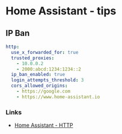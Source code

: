 # Home Assistant - tips
## IP Ban
```yaml
http:
  use_x_forwarded_for: true
  trusted_proxies:
    - 10.0.0.2
    - 2000:abcd:1234:1234::2
  ip_ban_enabled: true
  login_attempts_threshold: 3
  cors_allowed_origins:
    - https://google.com
    - https://www.home-assistant.io
```
### Links
- [Home Assistant - HTTP](https://www.home-assistant.io/integrations/http/)
